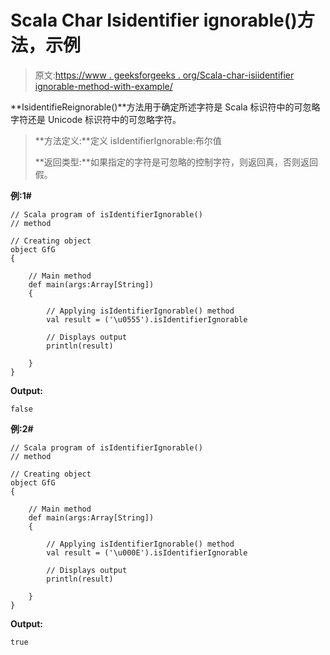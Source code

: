 # Scala Char Isidentifier ignorable()方法，示例

> 原文:[https://www . geeksforgeeks . org/Scala-char-isiidentifier ignorable-method-with-example/](https://www.geeksforgeeks.org/scala-char-isidentifierignorable-method-with-example/)

**IsidentifieReignorable()**方法用于确定所述字符是 Scala 标识符中的可忽略字符还是 Unicode 标识符中的可忽略字符。

> **方法定义:**定义 isIdentifierIgnorable:布尔值
> 
> **返回类型:**如果指定的字符是可忽略的控制字符，则返回真，否则返回假。

**例:1#**

```
// Scala program of isIdentifierIgnorable()
// method

// Creating object
object GfG
{ 

    // Main method
    def main(args:Array[String])
    {

        // Applying isIdentifierIgnorable() method 
        val result = ('\u0555').isIdentifierIgnorable

        // Displays output
        println(result)

    }
} 
```

**Output:**

```
false

```

**例:2#**

```
// Scala program of isIdentifierIgnorable()
// method

// Creating object
object GfG
{ 

    // Main method
    def main(args:Array[String])
    {

        // Applying isIdentifierIgnorable() method
        val result = ('\u000E').isIdentifierIgnorable

        // Displays output
        println(result)

    }
} 
```

**Output:**

```
true

```